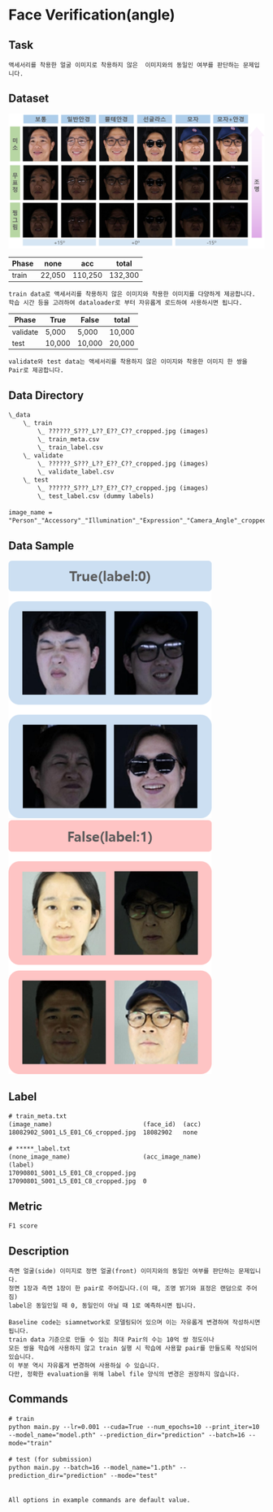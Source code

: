 # Face Verification(angle)

## Task
```
액세서리를 착용한 얼굴 이미지로 착용하지 않은  이미지와의 동일인 여부를 판단하는 문제입니다.
```

## Dataset
<img width=900 src="images_for_desc/image.png"/>

| Phase | none | acc | total |
| - | - | - | - |
| train | 22,050 | 110,250 | 132,300 |

```
train data로 액세서리를 착용하지 않은 이미지와 착용한 이미지를 다양하게 제공합니다. 
학습 시간 등을 고려하여 dataloader로 부터 자유롭게 로드하여 사용하시면 됩니다.
```

| Phase | True | False | total |
| - | - | - | - |
| validate | 5,000 | 5,000 | 10,000 |
| test | 10,000 | 10,000 | 20,000 |

```
validate와 test data는 액세서리를 착용하지 않은 이미지와 착용한 이미지 한 쌍을 Pair로 제공합니다.
```

## Data Directory
```
\_data
    \_ train
        \_ ??????_S???_L??_E??_C??_cropped.jpg (images)
        \_ train_meta.csv
        \_ train_label.csv
    \_ validate
        \_ ??????_S???_L??_E??_C??_cropped.jpg (images)
        \_ validate_label.csv
    \_ test
        \_ ??????_S???_L??_E??_C??_cropped.jpg (images)
        \_ test_label.csv (dummy labels)

image_name = "Person"_"Accessory"_"Illumination"_"Expression"_"Camera_Angle"_cropped.jpg
```

## Data Sample
<img width=400 src="images_for_desc/image2.png"/>　　　<img width=400 src="images_for_desc/image3.png"/>

## Label
```
# train_meta.txt
(image_name)                         (face_id)  (acc)
18082902_S001_L5_E01_C6_cropped.jpg  18082902   none

# *****_label.txt
(none_image_name)                    (acc_image_name)                    (label)
17090801_S001_L5_E01_C8_cropped.jpg  17090801_S001_L5_E01_C8_cropped.jpg  0

```

## Metric
```
F1 score
```

## Description
```
측면 얼굴(side) 이미지로 정면 얼굴(front) 이미지와의 동일인 여부를 판단하는 문제입니다.
정면 1장과 측면 1장이 한 pair로 주어집니다.(이 때, 조명 밝기와 표정은 랜덤으로 주어짐)
label은 동일인일 때 0, 동일인이 아닐 때 1로 예측하시면 됩니다.

Baseline code는 siamnetwork로 모델링되어 있으며 이는 자유롭게 변경하여 작성하시면 됩니다.
train data 기준으로 만들 수 있는 최대 Pair의 수는 10억 쌍 정도이나 
모든 쌍을 학습에 사용하지 않고 train 실행 시 학습에 사용할 pair를 만들도록 작성되어 있습니다.
이 부분 역시 자유롭게 변경하여 사용하실 수 있습니다.
다만, 정확한 evaluation을 위해 label file 양식의 변경은 권장하지 않습니다.
```

## Commands
```
# train
python main.py --lr=0.001 --cuda=True --num_epochs=10 --print_iter=10 --model_name="model.pth" --prediction_dir="prediction" --batch=16 --mode="train"

# test (for submission)
python main.py --batch=16 --model_name="1.pth" --prediction_dir="prediction" --mode="test" 


All options in example commands are default value.
```
